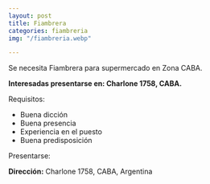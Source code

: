 ```yaml
---
layout: post
title: Fiambrera
categories: fiambreria
img: "/fiambreria.webp"

---
```

Se necesita Fiambrera para supermercado en Zona CABA.

**Interesadas presentarse en: Charlone 1758, CABA.**

Requisitos:

* Buena dicción
* Buena presencia
* Experiencia en el puesto
* Buena predisposición

Presentarse:

**Dirección:** Charlone 1758, CABA, Argentina